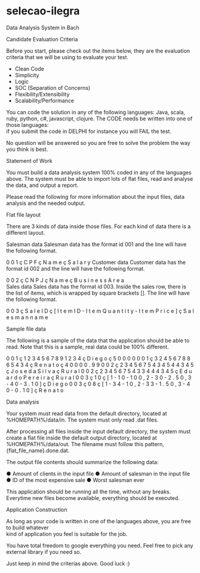# selecao-ilegra
Data Analysis System in Bach

Candidate Evaluation Criteria 
 
Before you start, please check out the items below, they are the evaluation criteria that we will 
be using to evaluate your test. 
 
* Clean Code 
* Simplicity 
* Logic 
* SOC (Separation of Concerns) 
* Flexibility/Extensibility 
* Scalability/Performance 
 
You can code the solution in any of the following languages: Java, scala, ruby, python, c#, 
javascript, clojure. The CODE needs be written into one of those languages:  
if you submit the code in DELPHI for instance you will FAIL the test.  
 
No question will be answered so you are free to solve the problem the way you think is best. 
 
Statement of Work 
 
You must build a data analysis system 100% coded in any of the languages above. The 
system must be able to import lots of flat files, read and analyse the data, and output a report. 
 
Please read the following for more information about the input files, data analysis and the 
needed output. 
 
Flat file layout 
 
There are 3 kinds of data inside those files. For each kind of data there is a different layout. 
 
Salesman data
Salesman data has the format id 001 and the line will have the following format. 
 
0 0 1 ç C P F ç N a m e ç S a l a r y
Customer data
Customer data has the format id 002 and the line will have the following format. 
 
0 0 2 ç C N P J ç N a m e ç B u s i n e s s   A r e a  
Sales data
Sales data has the format id 003. Inside the sales row, there is the list of items, which is 
wrapped by square brackets []. The line will have the following format. 
 
0 0 3 ç S a l e   I D ç [ I t e m   I D - I t e m   Q u a n t i t y - I t e m   P r i c e ] ç S a l e s m a n   n a m e
 
Sample file data 
 
The following is a sample of the data that the application should be able to read. Note that this 
is a sample, real data could be 100% different.  
 
0 0 1 ç 1 2 3 4 5 6 7 8 9 1 2 3 4 ç D i e g o ç 5 0 0 0 0
0 0 1 ç 3 2 4 5 6 7 8 8 6 5 4 3 4 ç R e n a t o ç 4 0 0 0 0 . 9 9
0 0 2 ç 2 3 4 5 6 7 5 4 3 4 5 4 4 3 4 5 ç J o s e   d a   S i l v a ç R u r a l
0 0 2 ç 2 3 4 5 6 7 5 4 3 3 4 4 4 3 4 5 ç E d u a r d o   P e r e i r a ç R u r a l
0 0 3 ç 1 0 ç [ 1 - 1 0 - 1 0 0 , 2 - 3 0 - 2 . 5 0 , 3 - 4 0 - 3 . 1 0 ] ç D i e g o
0 0 3 ç 0 8 ç [ 1 - 3 4 - 1 0 , 2 - 3 3 - 1 . 5 0 , 3 - 4 0 - 0 . 1 0 ] ç R e n a t o  
 
Data analysis
 
Your system must read data from the default directory, located at %HOMEPATH%/data/in. 
The system must only read .dat files. 
 
After processing all files inside the input default directory, the system must create a flat file 
inside the default output directory, located at %HOMEPATH%/data/out. The filename must 
follow this pattern, {flat_file_name}.done.dat. 
 
The output file contents should summarize the following data: 
 
● Amount of clients in the input file 
● Amount of salesman in the input file 
● ID of the most expensive sale 
● Worst salesman ever 
 
This application should be running all the time, without any breaks. Everytime new files 
become available, everything should be executed. 
 
Application Construction 
 
As long as your code is written in one of the languages above, you are free to build whatever  
kind of application you feel is suitable for the job. 
 
You have total freedom to google everything you need. Feel free to pick any external library if 
you need so. 
 
Just keep in mind the criterias above. Good luck :) 
